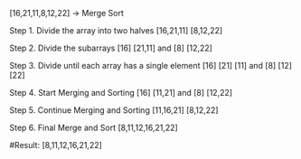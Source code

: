 [16,21,11,8,12,22] -> Merge Sort

Step 1. Divide the array into two halves
[16,21,11] [8,12,22]

Step 2. Divide the subarrays
[16] [21,11] and [8] [12,22]

Step 3. Divide until each array has a single element
[16] [21] [11] and [8] [12] [22]

Step 4. Start Merging and Sorting
[16] [11,21] and [8] [12,22]

Step 5. Continue Merging and Sorting
[11,16,21] [8,12,22]

Step 6. Final Merge and Sort
[8,11,12,16,21,22]


#Result: [8,11,12,16,21,22]